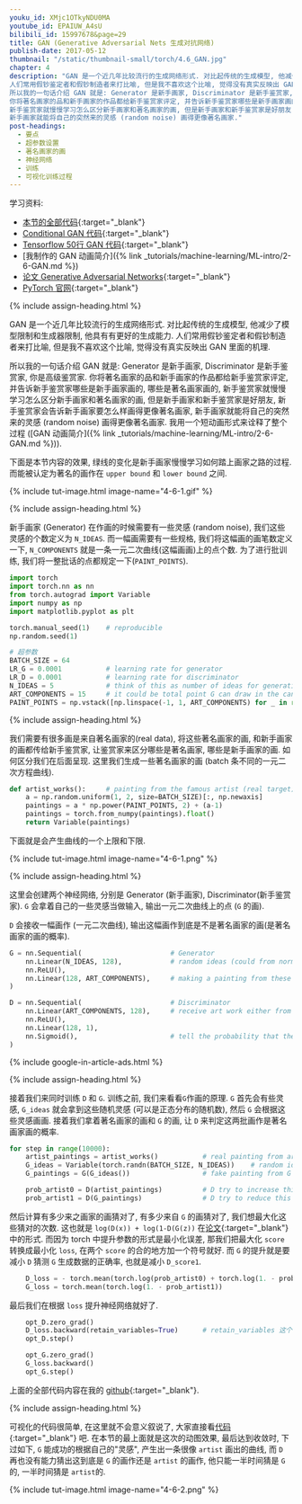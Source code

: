 ```yaml
---
youku_id: XMjc1OTkyNDU0MA
youtube_id: EPAIUW_A4sU
bilibili_id: 15997678&page=29
title: GAN (Generative Adversarial Nets 生成对抗网络)
publish-date: 2017-05-12
thumbnail: "/static/thumbnail-small/torch/4.6_GAN.jpg"
chapter: 4
description: "GAN 是一个近几年比较流行的生成网络形式. 对比起传统的生成模型, 他减少了模型限制和生成器限制, 他具有有更好的生成能力.
人们常用假钞鉴定者和假钞制造者来打比喻, 但是我不喜欢这个比喻, 觉得没有真实反映出 GAN 里面的机理.
所以我的一句话介绍 GAN 就是: Generator 是新手画家, Discriminator 是新手鉴赏家, 你是高级鉴赏家.
你将著名画家的品和新手画家的作品都给新手鉴赏家评定, 并告诉新手鉴赏家哪些是新手画家画的, 哪些是著名画家画的,
新手鉴赏家就慢慢学习怎么区分新手画家和著名画家的画, 但是新手画家和新手鉴赏家是好朋友, 新手鉴赏家会告诉新手画家要怎么样画得更像著名画家,
新手画家就能将自己的突然来的灵感 (random noise) 画得更像著名画家."
post-headings:
  - 要点
  - 超参数设置
  - 著名画家的画
  - 神经网络
  - 训练
  - 可视化训练过程
---
```



学习资料:
  * [本节的全部代码](https://github.com/unitytutorial/PyTorch-Tutorial/blob/master/tutorial-contents/406_GAN.py){:target="_blank"}
  * [Conditional GAN 代码](https://github.com/unitytutorial/PyTorch-Tutorial/blob/master/tutorial-contents/406_conditional_GAN.py){:target="_blank"}
  * [Tensorflow 50行 GAN 代码](https://github.com/unitytutorial/Tensorflow-Tutorial/blob/master/tutorial-contents/406_GAN.py){:target="_blank"}
  * [我制作的 GAN 动画简介]({% link _tutorials/machine-learning/ML-intro/2-6-GAN.md %})
  * [论文 Generative Adversarial Networks](https://arxiv.org/abs/1406.2661){:target="_blank"}
  * [PyTorch 官网](http://pytorch.org/){:target="_blank"}

{% include assign-heading.html %}

GAN 是一个近几年比较流行的生成网络形式. 对比起传统的生成模型, 他减少了模型限制和生成器限制, 他具有有更好的生成能力.
人们常用假钞鉴定者和假钞制造者来打比喻, 但是我不喜欢这个比喻, 觉得没有真实反映出 GAN 里面的机理.

所以我的一句话介绍 GAN 就是: Generator 是新手画家, Discriminator 是新手鉴赏家, 你是高级鉴赏家.
你将著名画家的品和新手画家的作品都给新手鉴赏家评定, 并告诉新手鉴赏家哪些是新手画家画的, 哪些是著名画家画的,
新手鉴赏家就慢慢学习怎么区分新手画家和著名画家的画, 但是新手画家和新手鉴赏家是好朋友, 新手鉴赏家会告诉新手画家要怎么样画得更像著名画家,
新手画家就能将自己的突然来的灵感 (random noise) 画得更像著名画家. 我用一个短动画形式来诠释了整个过程 ([GAN 动画简介]({% link _tutorials/machine-learning/ML-intro/2-6-GAN.md %})).

下面是本节内容的效果, 绿线的变化是新手画家慢慢学习如何踏上画家之路的过程. 而能被认定为著名的画作在 `upper bound` 和 `lower bound` 之间.

{% include tut-image.html image-name="4-6-1.gif" %}






{% include assign-heading.html %}

新手画家 (Generator) 在作画的时候需要有一些灵感 (random noise), 我们这些灵感的个数定义为 `N_IDEAS`.
而一幅画需要有一些规格, 我们将这幅画的画笔数定义一下, `N_COMPONENTS` 就是一条一元二次曲线(这幅画画)上的点个数.
为了进行批训练, 我们将一整批话的点都规定一下(`PAINT_POINTS`).

```python
import torch
import torch.nn as nn
from torch.autograd import Variable
import numpy as np
import matplotlib.pyplot as plt

torch.manual_seed(1)    # reproducible
np.random.seed(1)

# 超参数
BATCH_SIZE = 64
LR_G = 0.0001           # learning rate for generator
LR_D = 0.0001           # learning rate for discriminator
N_IDEAS = 5             # think of this as number of ideas for generating an art work (Generator)
ART_COMPONENTS = 15     # it could be total point G can draw in the canvas
PAINT_POINTS = np.vstack([np.linspace(-1, 1, ART_COMPONENTS) for _ in range(BATCH_SIZE)])
```

{% include assign-heading.html %}

我们需要有很多画是来自著名画家的(real data), 将这些著名画家的画, 和新手画家的画都传给新手鉴赏家,
让鉴赏家来区分哪些是著名画家, 哪些是新手画家的画. 如何区分我们在后面呈现.
这里我们生成一些著名画家的画 (batch 条不同的一元二次方程曲线).

```python
def artist_works():     # painting from the famous artist (real target)
    a = np.random.uniform(1, 2, size=BATCH_SIZE)[:, np.newaxis]
    paintings = a * np.power(PAINT_POINTS, 2) + (a-1)
    paintings = torch.from_numpy(paintings).float()
    return Variable(paintings)
```

下面就是会产生曲线的一个上限和下限.

{% include tut-image.html image-name="4-6-1.png" %}


{% include assign-heading.html %}

这里会创建两个神经网络, 分别是 Generator (新手画家), Discriminator(新手鉴赏家).
`G` 会拿着自己的一些灵感当做输入, 输出一元二次曲线上的点 (`G` 的画).

`D` 会接收一幅画作 (一元二次曲线), 输出这幅画作到底是不是著名画家的画(是著名画家的画的概率).

```python
G = nn.Sequential(                      # Generator
    nn.Linear(N_IDEAS, 128),            # random ideas (could from normal distribution)
    nn.ReLU(),
    nn.Linear(128, ART_COMPONENTS),     # making a painting from these random ideas
)

D = nn.Sequential(                      # Discriminator
    nn.Linear(ART_COMPONENTS, 128),     # receive art work either from the famous artist or a newbie like G
    nn.ReLU(),
    nn.Linear(128, 1),
    nn.Sigmoid(),                       # tell the probability that the art work is made by artist
)
```

{% include google-in-article-ads.html %}


{% include assign-heading.html %}

接着我们来同时训练 `D` 和 `G`. 训练之前, 我们来看看`G`作画的原理.
`G` 首先会有些灵感, `G_ideas` 就会拿到这些随机灵感 (可以是正态分布的随机数), 然后 `G` 会根据这些灵感画画.
接着我们拿着著名画家的画和 `G` 的画, 让 `D` 来判定这两批画作是著名画家画的概率.

```python
for step in range(10000):
    artist_paintings = artist_works()           # real painting from artist
    G_ideas = Variable(torch.randn(BATCH_SIZE, N_IDEAS))    # random ideas
    G_paintings = G(G_ideas())                  # fake painting from G (random ideas)

    prob_artist0 = D(artist_paintings)          # D try to increase this prob
    prob_artist1 = D(G_paintings)               # D try to reduce this prob
```

然后计算有多少来之画家的画猜对了, 有多少来自 `G` 的画猜对了, 我们想最大化这些猜对的次数.
这也就是 `log(D(x)) + log(1-D(G(z))` 在[论文](https://arxiv.org/abs/1406.2661){:target="_blank"}中的形式.
而因为 torch 中提升参数的形式是最小化误差, 那我们把最大化 `score` 转换成最小化 `loss`, 在两个 `score` 的合的地方加一个符号就好.
而 `G` 的提升就是要减小 `D` 猜测 `G` 生成数据的正确率, 也就是减小 `D_score1`.

```python
    D_loss = - torch.mean(torch.log(prob_artist0) + torch.log(1. - prob_artist1))
    G_loss = torch.mean(torch.log(1. - prob_artist1))
```

最后我们在根据 `loss` 提升神经网络就好了.

```python
    opt_D.zero_grad()
    D_loss.backward(retain_variables=True)      # retain_variables 这个参数是为了再次使用计算图纸
    opt_D.step()

    opt_G.zero_grad()
    G_loss.backward()
    opt_G.step()
```

上面的全部代码内容在我的 [github](https://github.com/unitytutorial/PyTorch-Tutorial/blob/master/tutorial-contents/406_GAN.py){:target="_blank"}.


{% include assign-heading.html %}

可视化的代码很简单, 在这里就不会意义叙说了, 大家直接看[代码](https://github.com/unitytutorial/PyTorch-Tutorial/blob/master/tutorial-contents/406_GAN.py){:target="_blank"} 吧.
在本节的最上面就是这次的动图效果, 最后达到收敛时, 下过如下,
`G` 能成功的根据自己的"灵感", 产生出一条很像 `artist` 画出的曲线, 而 `D` 再也没有能力猜出这到底是 `G` 的画作还是 `artist` 的画作, 他只能一半时间猜是 `G` 的,
一半时间猜是 `artist`的.

{% include tut-image.html image-name="4-6-2.png" %}
